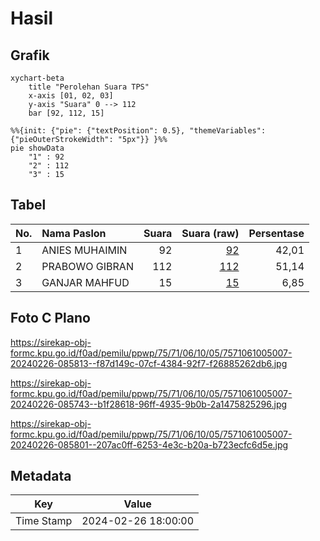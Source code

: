 # Hasil

## Grafik

```mermaid
xychart-beta
    title "Perolehan Suara TPS"
    x-axis [01, 02, 03]
    y-axis "Suara" 0 --> 112
    bar [92, 112, 15]
```

```mermaid
%%{init: {"pie": {"textPosition": 0.5}, "themeVariables": {"pieOuterStrokeWidth": "5px"}} }%%
pie showData
    "1" : 92
    "2" : 112
    "3" : 15
```

## Tabel

| No. | Nama Paslon    | Suara | Suara (raw) | Persentase |
|:--- |:-------------- | -----:| -----------:| ----------:|
| 1   | ANIES MUHAIMIN | 92    | [92][p-1]   | 42,01      |
| 2   | PRABOWO GIBRAN | 112   | [112][p-2]  | 51,14      |
| 3   | GANJAR MAHFUD  | 15    | [15][p-3]   | 6,85       |


[p-1]: https://github.com/gigit-pemilu/pemilu-2024-75-gorontalo/blob/main/pilpres/hitung-suara/sub/75-gorontalo/sub/71-kota-gorontalo/sub/06-kota-tengah/sub/1005-paguyaman/sub/007-tps/sub/paslon-1.txt
[p-2]: https://github.com/gigit-pemilu/pemilu-2024-75-gorontalo/blob/main/pilpres/hitung-suara/sub/75-gorontalo/sub/71-kota-gorontalo/sub/06-kota-tengah/sub/1005-paguyaman/sub/007-tps/sub/paslon-2.txt
[p-3]: https://github.com/gigit-pemilu/pemilu-2024-75-gorontalo/blob/main/pilpres/hitung-suara/sub/75-gorontalo/sub/71-kota-gorontalo/sub/06-kota-tengah/sub/1005-paguyaman/sub/007-tps/sub/paslon-3.txt

## Foto C Plano

https://sirekap-obj-formc.kpu.go.id/f0ad/pemilu/ppwp/75/71/06/10/05/7571061005007-20240226-085813--f87d149c-07cf-4384-92f7-f26885262db6.jpg

https://sirekap-obj-formc.kpu.go.id/f0ad/pemilu/ppwp/75/71/06/10/05/7571061005007-20240226-085743--b1f28618-96ff-4935-9b0b-2a1475825296.jpg

https://sirekap-obj-formc.kpu.go.id/f0ad/pemilu/ppwp/75/71/06/10/05/7571061005007-20240226-085801--207ac0ff-6253-4e3c-b20a-b723ecfc6d5e.jpg


## Metadata

| Key        | Value               |
| ---------- | ------------------- |
| Time Stamp | 2024-02-26 18:00:00 |



